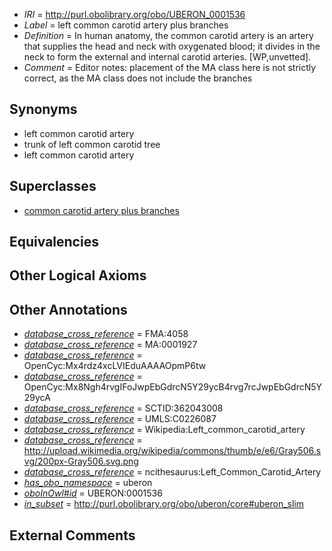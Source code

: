  * *IRI* = http://purl.obolibrary.org/obo/UBERON_0001536
 * *Label* = left common carotid artery plus branches
 * *Definition* = In human anatomy, the common carotid artery is an artery that supplies the head and neck with oxygenated blood; it divides in the neck to form the external and internal carotid arteries. [WP,unvetted].
 * *Comment* = Editor notes: placement of the MA class here is not strictly correct, as the MA class does not include the branches

## Synonyms

 * left common carotid artery
 * trunk of left common carotid tree
 * left common carotid artery

## Superclasses

 * [common carotid artery plus branches](../../UBERON/30/UBERON_0001530.md)

## Equivalencies


## Other Logical Axioms


## Other Annotations

 * *[database_cross_reference](../../ef/oboInOwl#hasDbXref.md)* = FMA:4058
 * *[database_cross_reference](../../ef/oboInOwl#hasDbXref.md)* = MA:0001927
 * *[database_cross_reference](../../ef/oboInOwl#hasDbXref.md)* = OpenCyc:Mx4rdz4xcLVIEduAAAAOpmP6tw
 * *[database_cross_reference](../../ef/oboInOwl#hasDbXref.md)* = OpenCyc:Mx8Ngh4rvgIFoJwpEbGdrcN5Y29ycB4rvg7rcJwpEbGdrcN5Y29ycA
 * *[database_cross_reference](../../ef/oboInOwl#hasDbXref.md)* = SCTID:362043008
 * *[database_cross_reference](../../ef/oboInOwl#hasDbXref.md)* = UMLS:C0226087
 * *[database_cross_reference](../../ef/oboInOwl#hasDbXref.md)* = Wikipedia:Left_common_carotid_artery
 * *[database_cross_reference](../../ef/oboInOwl#hasDbXref.md)* = http://upload.wikimedia.org/wikipedia/commons/thumb/e/e6/Gray506.svg/200px-Gray506.svg.png
 * *[database_cross_reference](../../ef/oboInOwl#hasDbXref.md)* = ncithesaurus:Left_Common_Carotid_Artery
 * *[has_obo_namespace](../../ce/oboInOwl#hasOBONamespace.md)* = uberon
 * *[oboInOwl#id](../../id/oboInOwl#id.md)* = UBERON:0001536
 * *[in_subset](../../et/oboInOwl#inSubset.md)* = http://purl.obolibrary.org/obo/uberon/core#uberon_slim

## External Comments

